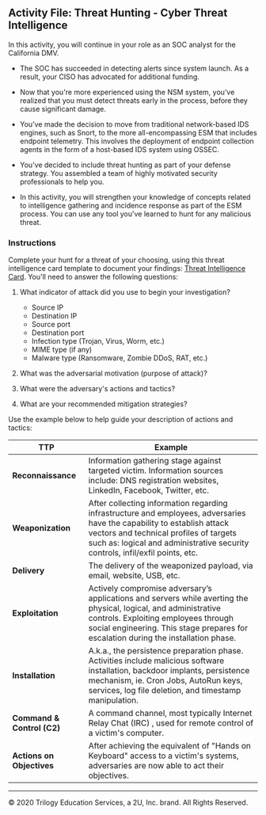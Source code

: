 ## Activity File: Threat Hunting - Cyber Threat Intelligence

In this activity, you will continue in your role as an SOC analyst for the California DMV. 

- The SOC has succeeded in detecting alerts since system launch. As a result, your CISO has advocated for additional funding.

- Now that you're more experienced using the NSM system, you’ve realized that you must detect threats early in the process, before they cause significant damage. 
 
- You’ve made the decision to move from traditional network-based IDS engines, such as Snort, to the more all-encompassing ESM that includes endpoint telemetry. This involves the deployment of endpoint collection agents in the form of a host-based IDS system using OSSEC.

- You've decided to include threat hunting as part of your defense strategy. You assembled a team of highly motivated security professionals to help you.

- In this activity, you will strengthen your knowledge of concepts related to intelligence gathering and incidence response as part of the ESM process. You can use any tool you've learned to hunt for any malicious threat.

### Instructions

Complete your hunt for a threat of your choosing, using this threat intelligence card template to document your findings: [Threat Intelligence Card](Threat_Intel_Card.docx). You'll need to answer the following questions:

1.  What indicator of attack did you use to begin your investigation?
      - Source IP
      - Destination IP
      - Source port
      - Destination port
      - Infection type (Trojan, Virus, Worm, etc.)
      - MIME type (if any)
      - Malware type (Ransomware, Zombie DDoS, RAT, etc.)  

2. What was the adversarial motivation (purpose of attack)?

3. What were the adversary's actions and tactics?

4. What are your recommended mitigation strategies?


 Use the example below to help guide your description of actions and tactics:

| TTP | Example |
| --- | --- |
| **Reconnaissance** | Information gathering stage against targeted victim. Information sources include: DNS registration websites, LinkedIn, Facebook, Twitter, etc. |
| **Weaponization** | After collecting information regarding infrastructure and employees, adversaries have the capability to establish attack vectors and technical profiles of targets such as: logical and administrative security controls, infil/exfil points, etc.|
| **Delivery** | The delivery of the weaponized payload, via email, website, USB, etc.|
| **Exploitation** | Actively compromise adversary’s applications and servers while averting the physical, logical, and administrative controls. Exploiting employees through social engineering. This stage prepares for escalation during the installation phase.|
| **Installation** | A.k.a., the persistence preparation phase. Activities include malicious software installation, backdoor implants, persistence mechanism, ie. Cron Jobs, AutoRun keys, services, log file deletion, and timestamp manipulation.|
| **Command & Control (C2)** | A command channel, most typically Internet Relay Chat (IRC) , used for remote control of a victim's computer.|
| **Actions on Objectives** | After achieving the equivalent of "Hands on Keyboard" access to a victim's systems, adversaries are now able to act their objectives.|
---
© 2020 Trilogy Education Services, a 2U, Inc. brand. All Rights Reserved.

